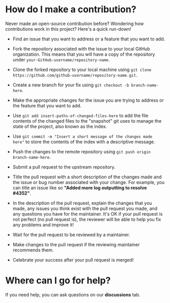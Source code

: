 # How do I make a contribution?

Never made an open-source contribution before? Wondering how contributions work in this project? Here's a quick run-down!

- Find an issue that you want to address or a feature that you want to add.

- Fork the repository associated with the issue to your local GitHub organization. This means that you will have a copy of the repository under `your-GitHub-username/repository-name`.

- Clone the forked repository to your local machine using `git clone https://github.com/github-username/repository-name.git`.

- Create a new branch for your fix using `git checkout -b branch-name-here`.

- Make the appropriate changes for the issue you are trying to address or the feature that you want to add.

- Use `git add insert-paths-of-changed-files-here` to add the file contents of the changed files to the "snapshot" git uses to manage the state of the project, also known as the index.

- Use `git commit -m "Insert a short message of the changes made here"` to store the contents of the index with a descriptive message.

- Push the changes to the remote repository using `git push origin branch-name-here`.

- Submit a pull request to the upstream repository.

- Title the pull request with a short description of the changes made and the issue or bug number associated with your change. For example, you can title an issue like so **"Added more log outputting to resolve #4352"**.

- In the description of the pull request, explain the changes that you made, any issues you think exist with the pull request you made, and any questions you have for the maintainer. It's OK if your pull request is not perfect (no pull request is), the reviewer will be able to help you fix any problems and improve it!

- Wait for the pull request to be reviewed by a maintainer.

- Make changes to the pull request if the reviewing maintainer recommends them.

- Celebrate your success after your pull request is merged!

# Where can I go for help?

If you need help, you can ask questions on our **discussions** tab.
